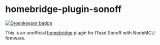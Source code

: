 # homebridge-plugin-sonoff

[![Greenkeeper badge](https://badges.greenkeeper.io/suculent/homebridge-plugin-sonoff.svg)](https://greenkeeper.io/)

This is an unofficial [homebridge](https://github.com/nfarina/homebridge) plugin for ITead Sonoff with NodeMCU firmware.

